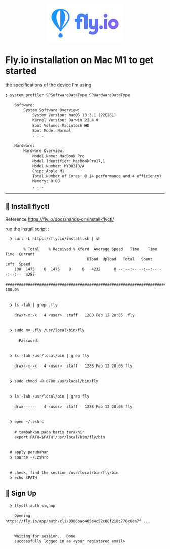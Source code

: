 <p align="center">
    <img src="./fly-io-logo.svg" alt="fly-io-logo" style="display: block; margin: 0 auto;">
</p>


# Fly.io installation on Mac M1 to get started


the specifications of the device I'm using

    ❯ system_profiler SPSoftwareDataType SPHardwareDataType

        Software:
            System Software Overview:
                System Version: macOS 13.3.1 (22E261)
                Kernel Version: Darwin 22.4.0
                Boot Volume: Macintosh HD
                Boot Mode: Normal    
                . . .

        Hardware:
            Hardware Overview:
                Model Name: MacBook Pro
                Model Identifier: MacBookPro17,1
                Model Number: MYD82ID/A
                Chip: Apple M1
                Total Number of Cores: 8 (4 performance and 4 efficiency)
                Memory: 8 GB
                . . .

---

## &#x1F535; Install flyctl

Reference https://fly.io/docs/hands-on/install-flyctl/

run the install script :

      ❯ curl -L https://fly.io/install.sh | sh

            % Total    % Received % Xferd  Average Speed   Time    Time     Time  Current
                                        Dload  Upload   Total   Spent    Left  Speed
        100  1475    0  1475    0     0   4232      0 --:--:-- --:--:-- --:--:--  4287
        ######################################################################## 100.0%


      ❯ ls -lah | grep .fly

        drwxr-xr-x   4 <user>  staff   128B Feb 12 20:05 .fly


      ❯ sudo mv .fly /usr/local/bin/fly

          Password:


      ❯ ls -lah /usr/local/bin | grep fly

        drwxr-xr-x   4 <user>  staff   128B Feb 12 20:05 fly


      ❯ sudo chmod -R 0700 /usr/local/bin/fly


      ❯ ls -lah /usr/local/bin | grep fly

        drwx------   4 <user>  staff   128B Feb 12 20:05 fly


      ❯ open ~/.zshrc

        # tambahkan pada baris terakhir
        export PATH=$PATH:/usr/local/bin/fly/bin


      # apply perubahan
      ❯ source ~/.zshrc


      # check, find the section /usr/local/bin/fly/bin
      ❯ echo $PATH


## &#x1F535; Sign Up

      ❯ flyctl auth signup

        Opening https://fly.io/app/auth/cli/8986bac405e4c52c88f218c776c8ea7f ...


        Waiting for session... Done
        successfully logged in as <your registered email>     